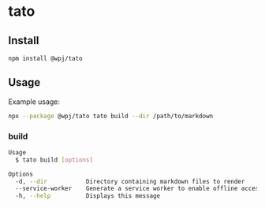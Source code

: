 # tato

## Install

`npm install @wpj/tato`

## Usage

Example usage:

```sh
npx --package @wpj/tato tato build --dir /path/to/markdown
```

### build

```sh
Usage
  $ tato build [options]

Options
  -d, --dir           Directory containing markdown files to render
  --service-worker    Generate a service worker to enable offline access  (default false)
  -h, --help          Displays this message
```
